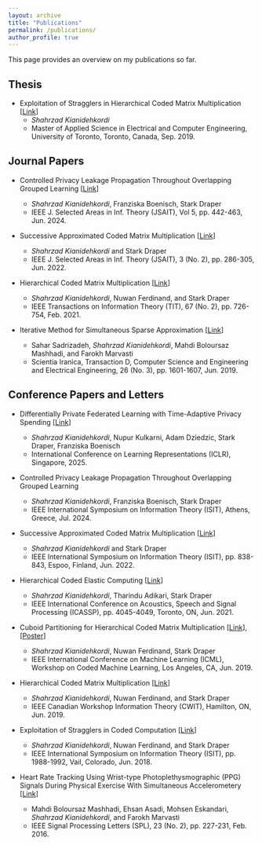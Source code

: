 ```yaml
---
layout: archive
title: "Publications"
permalink: /publications/
author_profile: true
---
```

This page provides an overview on my publications so far.

## Thesis
* Exploitation of Stragglers in Hierarchical Coded Matrix Multiplication [[Link](https://tspace.library.utoronto.ca/handle/1807/101230)]
  * *Shahrzad Kianidehkordi*
  * Master of Applied Science in Electrical and Computer Engineering, University of Toronto, Toronto, Canada, Sep. 2019.

## Journal Papers
* Controlled Privacy Leakage Propagation Throughout Overlapping
Grouped Learning [[Link](https://ieeexplore.ieee.org/document/10559973)]
  * *Shahrzad Kianidehkordi*, Franziska Boenisch, Stark Draper
  * IEEE J. Selected Areas in Inf. Theory (JSAIT), Vol 5, pp. 442-463, Jun. 2024.

* Successive Approximated Coded Matrix Multiplication [[Link](https://ieeexplore.ieee.org/abstract/document/9829717)]
  * *Shahrzad Kianidehkordi* and Stark Draper
  * IEEE J. Selected Areas in Inf. Theory (JSAIT), 3 (No. 2), pp. 286-305, Jun. 2022.

* Hierarchical Coded Matrix Multiplication [[Link](https://ieeexplore.ieee.org/abstract/document/9252114)]
  * *Shahrzad Kianidehkordi*, Nuwan Ferdinand, and Stark Draper
  * IEEE Transactions on Information Theory (TIT), 67 (No. 2), pp. 726-754, Feb. 2021.

* Iterative Method for Simultaneous Sparse Approximation [[Link](https://scientiairanica.sharif.edu/article_21095_0.html)]
  * Sahar Sadrizadeh, *Shahrzad Kianidehkordi*, Mahdi Boloursaz Mashhadi, and Farokh Marvasti
  * Scientia Iranica, Transaction D, Computer Science and Engineering and Electrical Engineering, 26 (No. 3), pp. 1601-1607, Jun. 2019.


## Conference Papers and Letters
* Differentially Private Federated Learning with Time-Adaptive Privacy Spending [[Link](https://openreview.net/forum?id=W0nydevOlG&noteId=zEslc0ErHW)]
  * *Shahrzad Kianidehkordi*, Nupur Kulkarni, Adam Dziedzic, Stark Draper, Franziska Boenisch
  * International Conference on Learning Representations (ICLR), Singapore, 2025.

* Controlled Privacy Leakage Propagation Throughout Overlapping
Grouped Learning
  * *Shahrzad Kianidehkordi*, Franziska Boenisch, Stark Draper
  * IEEE International Symposium on Information Theory (ISIT), Athens, Greece, Jul. 2024.

* Successive Approximated Coded Matrix Multiplication [[Link](https://ieeexplore.ieee.org/abstract/document/9834389)]
  * *Shahrzad Kianidehkordi* and Stark Draper
  * IEEE International Symposium on Information Theory (ISIT), pp. 838-843, Espoo, Finland, Jun. 2022.

* Hierarchical Coded Elastic Computing [[Link](https://ieeexplore.ieee.org/abstract/document/9414863)]
  * *Shahrzad Kianidehkordi*, Tharindu Adikari, Stark Draper
  * IEEE International Conference on Acoustics, Speech and Signal Processing (ICASSP), pp. 4045-4049, Toronto, ON, Jun. 2021.
  
* Cuboid Partitioning for Hierarchical Coded Matrix Multiplication [[Link](https://arxiv.org/pdf/1907.08819.pdf)], [[Poster](/files/Publications_poster_CODML.pdf)]
  * *Shahrzad Kianidehkordi*, Nuwan Ferdinand, Stark Draper
  * IEEE International Conference on Machine Learning (ICML), Workshop on Coded Machine Learning, Los Angeles, CA, Jun. 2019.
  
* Hierarchical Coded Matrix Multiplication [[Link](https://ieeexplore.ieee.org/abstract/document/8929896)]
  * *Shahrzad Kianidehkordi*, Nuwan Ferdinand, and Stark Draper
  * IEEE Canadian Workshop Information Theory (CWIT), Hamilton, ON, Jun. 2019.
  
* Exploitation of Stragglers in Coded Computation [[Link](https://ieeexplore.ieee.org/abstract/document/8437871)]
  * *Shahrzad Kianidehkordi*, Nuwan Ferdinand, and Stark Draper
  * IEEE International Symposium on Information Theory (ISIT), pp. 1988-1992, Vail, Colorado, Jun. 2018. 
  
* Heart Rate Tracking Using Wrist-type Photoplethysmographic (PPG) Signals During Physical Exercise With Simultaneous Accelerometery [[Link](https://ieeexplore.ieee.org/abstract/document/7359158)]
  * Mahdi Boloursaz Mashhadi, Ehsan Asadi, Mohsen Eskandari, *Shahrzad Kianidehkordi*, and Farokh Marvasti
  * IEEE Signal Processing Letters (SPL), 23 (No. 2), pp. 227-231, Feb. 2016. 